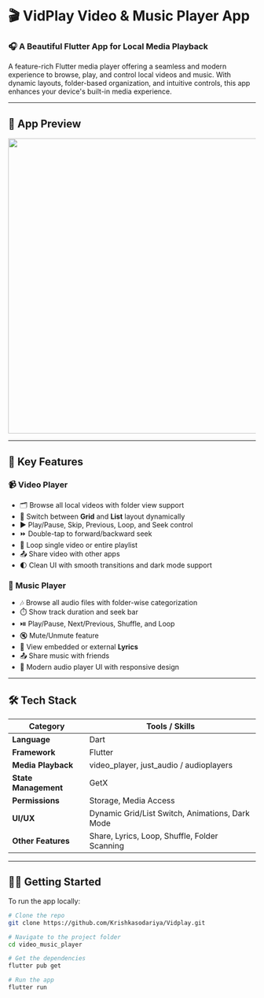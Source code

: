<h1>🎬 VidPlay Video & Music Player App</h1>

### 🎧 A Beautiful Flutter App for Local Media Playback

<p>
  A feature-rich Flutter media player offering a seamless and modern experience to browse, play, and control local videos and music. With dynamic layouts, folder-based organization, and intuitive controls, this app enhances your device's built-in media experience.
</p>

---

## 📱 App Preview

<img width="600" src="https://github.com/user-attachments/assets/511c0ca0-b9f4-414e-b0c4-de9d8a9bd9e0" />


---

## 🎯 Key Features

### 📹 Video Player
- 🗂️ Browse all local videos with folder view support  
- 🧭 Switch between **Grid** and **List** layout dynamically  
- ▶️ Play/Pause, Skip, Previous, Loop, and Seek control  
- ⏩ Double-tap to forward/backward seek  
- 🔁 Loop single video or entire playlist  
- 📤 Share video with other apps  
- 🌓 Clean UI with smooth transitions and dark mode support  

### 🎵 Music Player
- 🎶 Browse all audio files with folder-wise categorization  
- ⏱️ Show track duration and seek bar  
- ⏯️ Play/Pause, Next/Previous, Shuffle, and Loop  
- 🔇 Mute/Unmute feature  
- 🎤 View embedded or external **Lyrics**  
- 📤 Share music with friends  
- 🌈 Modern audio player UI with responsive design  

---

## 🛠️ Tech Stack

| Category            | Tools / Skills                                         |
|---------------------|--------------------------------------------------------|
| **Language**         | Dart                                                   |
| **Framework**        | Flutter                                                |
| **Media Playback**   | video_player, just_audio / audioplayers               |
| **State Management** | GetX                                       |
| **Permissions**      | Storage, Media Access                                 |
| **UI/UX**            | Dynamic Grid/List Switch, Animations, Dark Mode       |
| **Other Features**   | Share, Lyrics, Loop, Shuffle, Folder Scanning         |

---

## 🧑‍💻 Getting Started

To run the app locally:

```bash
# Clone the repo
git clone https://github.com/Krishkasodariya/Vidplay.git

# Navigate to the project folder
cd video_music_player

# Get the dependencies
flutter pub get

# Run the app
flutter run


